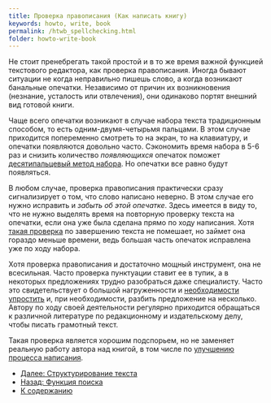 ```yaml
---
title: Проверка правописания (Как написать книгу)
keywords: howto, write, book
permalink: /htwb_spellchecking.html
folder: howto-write-book
---
```


Не стоит пренебрегать такой простой и в то же время важной функцией
текстового редактора, как проверка правописания.  Иногда бывают
ситуации не когда неправильно пишешь слово, а когда возникают
банальные опечатки.  Независимо от причин их возникновения (незнание,
усталость или отвлечения), они одинаково портят внешний вид готовой
книги.

Чаще всего опечатки возникают в случае набора текста традиционным
способом, то есть одним-двумя-четырьмя пальцами.  В этом случае
приходится попеременно смотреть то на экран, то на клавиатуру, и
опечатки появляются довольно часто.  Сэкономить время набора в 5-6 раз
и снизить количество *появляющихся* опечаток поможет [десятипальцевый
метод набора](/htwb_skills.html#touch-typing).  Но опечатки все равно
будут появляться.

В любом случае, проверка правописания практически сразу сигнализирует
о том, что слово написано неверно.  В этом случае его нужно исправить
и *забыть об этой опечатке*.  Здесь имеется в виду то, что не нужно
выделять время на повторную проверку текста на опечатки, если она уже
была сделана прямо по ходу написания.  Хотя [такая
проверка](/htwb_fixing_typos.html) по завершению текста не помешает,
но займет она гораздо меньше времени, ведь большая часть опечаток
исправлена уже по ходу набора.

Хотя проверка правописания и достаточно мощный инструмент, она не
всесильная.  Часто проверка пунктуации ставит ее в тупик, а в
некоторых предложениях трудно разобраться даже специалисту.  Часто это
свидетельствует о большой нагруженности и [необходимости
упростить](/htwb_editing.html) и, при необходимости, разбить
предложение на несколько.  Автору по ходу своей деятельности регулярно
приходится обращаться к различной литературе по редакционному и
издательскому делу, чтобы писать грамотный текст.

Такая проверка является хорошим подспорьем, но не заменяет реальную
работу автора над книгой, в том числе по [улучшению процесса
написания](/htwb_quality_improvement.html).

- [Далее: Структурирование текста](/htwb_text_structure.html)
- [Назад: Функция поиска](/htwb_searching.html)
- [К содержанию](/htwb_toc.html)
